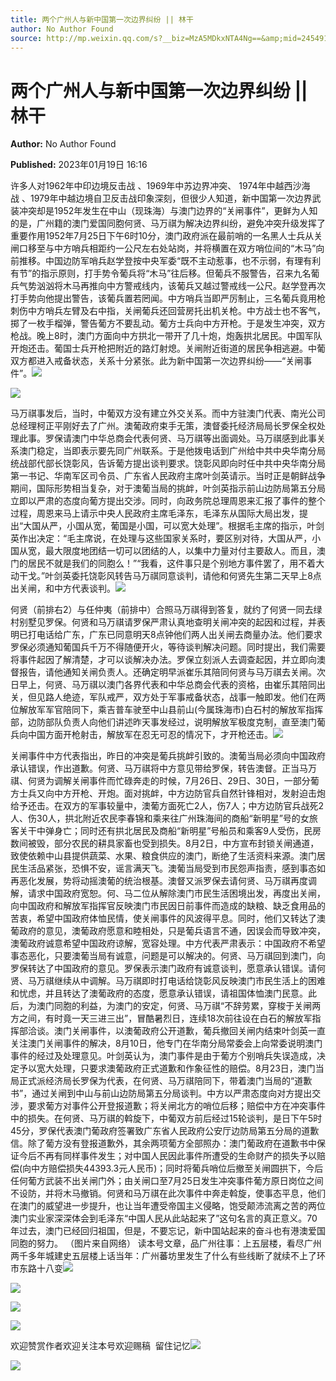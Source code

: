 ```yaml
---
title: 两个广州人与新中国第一次边界纠纷 || 林干
author: No Author Found
source: http://mp.weixin.qq.com/s?__biz=MzA5MDkxNTA4Ng==&amp;mid=2454913039&amp;idx=1&amp;sn=c2eee4bb7b4b53f0cac5260c59a88878&amp;chksm=87a3c86eb0d441786c3dbfa03e9d688366f6adb0de3e8180e01b04c44d3c13f11daf432da0d1&poc_token=HJ_Do2ejHyO-wNZGG8Q1S8FdPgy1YBBEob-nUEme
---
```


# 两个广州人与新中国第一次边界纠纷 || 林干

**Author:** No Author Found

**Published:** 2023年01月19日 16:16

许多人对1962年中印边境反击战 、1969年中苏边界冲突、 1974年中越西沙海战 、1979年中越边境自卫反击战印象深刻，但很少人知道，新中国第一次边界武装冲突却是1952年发生在中山（现珠海）与澳门边界的“关闸事件”，更鲜为人知的是，广州籍的澳门爱国同胞何贤、马万祺为解决边界纠纷，避免冲突升级发挥了重要作用1952年7月25日下午6时10分，澳门政府派在最前哨的一名黑人士兵从关闸口移至与中方哨兵相距约一公尺左右处站岗，并将横置在双方哨位间的“木马”向前推移。中国边防军哨兵赵学登按中央军委“既不主动惹事，也不示弱，有理有利有节”的指示原则，打手势令葡兵将“木马”往后移。但葡兵不服警告，召来九名葡兵气势汹汹将木马再推向中方警戒线内，该葡兵又越过警戒线一公尺。赵学登再次打手势向他提出警告，该葡兵置若罔闻。中方哨兵当即严厉制止，三名葡兵竟用枪刺伤中方哨兵左臂及右中指，关闸葡兵还回营房托出机关枪。中方战士也不客气，掷了一枚手榴弹，警告葡方不要乱动。葡方士兵向中方开枪。于是发生冲突，双方枪战。晚上8时，澳门方面向中方拱北一带开了几十炮，炮轰拱北居民。中国军队开炮还击。葡国士兵开枪把附近的路灯射熄。关闸附近街道的居民争相逃避。中葡双方都进入戒备状态，关系十分紧张。此为新中国第一次边界纠纷——“关闸事件”。![](https://mmbiz.qpic.cn/mmbiz_jpg/PJWG74pLsMayvR1AyLpp1OwsWXJhmAMu6hEnyJ4hyVxh2jeFxNGwngJfdXCj1cuXFPwvvJjPH1NhDydQF15CRA/640?wx_fmt=jpeg)

![](https://mmbiz.qpic.cn/mmbiz_jpg/PJWG74pLsMZB0ozKSFu0IrhfKr7O1iaThge0w0FRQ09thibALgR0BbmbyhSlpyLfzjhseHUF6RiansVnicC6KEB5hA/640)

马万祺事发后，当时，中葡双方没有建立外交关系。而中方驻澳门代表、南光公司总经理柯正平刚好去了广州。澳葡政府束手无策，澳督委托经济局局长罗保全权处理此事。罗保请澳门中华总商会代表何贤、马万祺等出面调处。马万祺感到此事关系澳门稳定，当即表示要先同广州联系。于是他拨电话到广州给中共中央华南分局统战部代部长饶彰风，告诉葡方提出谈判要求。饶彰风即向时任中共中央华南分局第一书记、华南军区司令员、广东省人民政府主席叶剑英请示。当时正是朝鲜战争期间，国际形势相当复杂，对于澳葡当局的挑衅，叶剑英指示前山边防局第五分局立即以严肃的态度向葡方提出交涉。同时，向政务院总理周恩来汇报了事件的整个过程，周恩来马上请示中央人民政府主席毛泽东，毛泽东从国际大局出发，提出“大国从严，小国从宽，葡国是小国，可以宽大处理”。根据毛主席的指示，叶剑英作出决定：“毛主席说，在处理与这些国家关系时，要区别对待，大国从严，小国从宽，最大限度地团结一切可以团结的人，以集中力量对付主要敌人。而且，澳门的居民不就是我们的同胞么！”“我看，这件事只是个别地方事件罢了，用不着大动干戈。”叶剑英委托饶彰风转告马万祺同意谈判，请他和何贤先生第二天早上8点出关闸，和中方代表谈判。![](https://mmbiz.qpic.cn/mmbiz_png/bL2iaicTYdZn7k0Fpdw7RkiblwdpdMJ2UR5CpWTJRcqPCms5vHHF9zpoib1kR1ricibQbn3dSEZJo8Zr7d5bPQrHqlnQ/640?wx_fmt=png)

何贤（前排右2）与任仲夷（前排中）合照马万祺得到答复，就约了何贤一同去绿村别墅见罗保。何贤和马万祺请罗保严肃认真地查明关闸冲突的起因和过程，并表明已打电话给广东，广东已同意明天8点钟他们两人出关闸去商量办法。他们要求罗保必须通知葡国兵千万不得随便开火，等待谈判解决问题。同时提出，我们需要将事件起因了解清楚，才可以谈解决办法。罗保立刻派人去调查起因，并立即向澳督报告，请他通知关闸负责人。还确定明早派崔乐其陪同何贤与马万祺去关闸。次日早上，何贤、马万祺以澳门各界代表和中华总商会代表的资格，由崔乐其陪同出关，但见路人绝迹，军队戒严，双方处于军事戒备状态，战事一触即发。他们在两位解放军军官陪同下，乘吉普车驶至中山县前山(今属珠海市)白石村的解放军指挥部，边防部队负责人向他们讲述昨天事发经过，说明解放军极度克制，直至澳门葡兵向中国方面开枪射击，解放军在忍无可忍的情况下，才开枪还击。![](https://mmbiz.qpic.cn/mmbiz_jpg/PJWG74pLsMZB0ozKSFu0IrhfKr7O1iaThCRjcGDAuYXlIDhXiaVX28rPGMuNuTVrafqHtsSiabd1VLWkM3eaWPnMA/640)

关闸事件中方代表指出，昨日的冲突是葡兵挑衅引致的。澳葡当局必须向中国政府承认错误，作出道歉。何贤、马万祺将中方意见带给罗保，转告澳督。正当马万祺、何贤为调解关闸事件而忙碌奔走的时候，7月26日、29日、30日，一部分葡方士兵又向中方开枪、开炮。面对挑衅，中方边防官兵自然针锋相对，发射迫击炮给予还击。在双方的军事较量中，澳葡方面死亡2人，伤7人；中方边防官兵战死2人、伤30人，拱北附近农民李春锦和乘来往广州珠海间的商船“新明星”号的女旅客关干中弹身亡；同时还有拱北居民及商船“新明星”号船员和乘客9人受伤，民房数间被毁，部分农民的耕具家畜也受到损失。8月2日，中方宣布封锁关闸通道，致使依赖中山县提供蔬菜、水果、粮食供应的澳门，断绝了生活资料来源。澳门居民生活品紧张，恐惧不安，谣言满天飞。澳葡当局受到市民怨声指责，感到事态如再恶化发展，势将动摇澳葡的统治根基。澳督又派罗保去请何贤、马万祺再度调解，请求中国政府宽恕。何、马二位从解除澳门市民生活困境出发，再度出关闸，向中国政府和解放军指挥官反映澳门市民因日前事件而造成的缺粮、缺乏食用品的苦衷，希望中国政府体恤民情，使关闸事件的风波得平息。同时，他们又转达了澳葡政府的意见，澳葡政府愿意和睦相处，只是葡兵语言不通，因误会而导致冲突，澳葡政府诚意希望中国政府谅解，宽容处理。中方代表严肃表示：中国政府不希望事态恶化，只要澳葡当局有诚意，问题是可以解决的。何贤、马万祺回到澳门，向罗保转达了中国政府的意见。罗保表示澳门政府有诚意谈判，愿意承认错误。请何贤、马万祺继续从中调解。马万祺即时打电话给饶彰风反映澳门市民生活上的困难和忧虑，并且转达了澳葡政府的态度，愿意承认错误，请祖国体恤澳门民意。此后，为澳门同胞的利益，为澳门的安定，何贤、马万祺“不辞劳累，穿梭于关闸两方之间，有时竟一天三进三出”，冒酷暑烈日，连续18次前往设在白石的解放军指挥部洽谈。澳门关闸事件，以澳葡政府公开道歉，葡兵撤回关闸内结束叶剑英一直关注澳门关闸事件的解决，8月10日，他专门在华南分局常委会上向常委说明澳门事件的经过及处理意见。叶剑英认为，澳门事件是由于葡方个别哨兵失误造成，决定予以宽大处理，只要求澳葡政府正式道歉和作象征性的赔偿。8月23日，澳门当局正式派经济局长罗保为代表，在何贤、马万祺陪同下，带着澳门当局的“道歉书”，通过关闸到中山与前山边防局第五分局谈判。中方以严肃态度向对方提出交涉，要求葡方对事件公开登报道歉；将关闸北方的哨位后移；赔偿中方在冲突事件中的损失。在何贤、马万祺的斡旋下，中葡双方前后经过15轮谈判，是日下午5时45分，罗保代表澳门葡政府签署致广东省人民政府公安厅边防局第五分局的道歉信。除了葡方没有登报道歉外，其余两项葡方全部照办：澳门葡政府在道歉书中保证今后不再有同样事件发生；对中国人民因此事件所遭受的生命财产的损失予以赔偿(向中方赔偿损失44393.3元人民币)；同时将葡兵哨位后撤至关闸圆拱下，今后任何葡方武装不出关闸门外；由关闸口至7月25日发生冲突事件葡方原日岗位之间不设防，并将木马撤销。何贤和马万祺在此次事件中奔走斡旋，使事态平息，他们在澳门的威望进一步提升，也让当年遭受帝国主义侵略，饱受颠沛流离之苦的两位澳门实业家深深体会到毛泽东“中国人民从此站起来了”这句名言的真正意义。70年过去，澳门已经回归祖国，但是，不要忘记，新中国站起来的奋斗也有港澳爱国同胞的努力。 （图片来自网络） 读本号文章，品广州往事：上五层楼，看尽广州两千多年城建史五层楼上话当年：广州蕃坊里发生了什么有些线断了就续不上了环市东路十八变![](https://mmbiz.qpic.cn/mmbiz_jpg/PJWG74pLsMZB0ozKSFu0IrhfKr7O1iaThGugxl4QtUx3wyMcxd0dbYjP7yaGg5O04mWp7rQLSUvagicibqqLhPLJQ/640?wx_fmt=jpeg)

![](https://mmbiz.qpic.cn/mmbiz_jpg/PJWG74pLsMZB0ozKSFu0IrhfKr7O1iaThOPgHl64gh2eOdSckqKcRXUibOclsESVDZP4Z6gNkT3XIRHz3xeibXr1w/640)

![](https://mmbiz.qpic.cn/mmbiz_gif/PJWG74pLsMayvR1AyLpp1OwsWXJhmAMusfs1pQabdPdhBk4997RJ6orCd8NJIkE6QtgAQLO9aEydzZrVqqk7ew/640?wx_fmt=gif)

![](https://mmbiz.qpic.cn/mmbiz_gif/PJWG74pLsMZX0BKcLeBUb1nicgI15AfMRowP8gXVMMjhZKcBJEv3c5ictEuf7ZJq3XnRib1cL9tgSvC69iaHkiaWEfw/640?wx_fmt=gif)



欢迎赞赏作者欢迎关注本号欢迎赐稿  留住记忆![](https://mmbiz.qpic.cn/mmbiz_jpg/PJWG74pLsMZickoqriacfLOn0OaCGRcJBj30Jxmt7p8bjtY9aG11S2MRJpdx8pNHiaiaskJ0DpaddLeLiamX4g57wrQ/640?wx_fmt=jpeg)

![](https://mmbiz.qpic.cn/mmbiz_png/PJWG74pLsMbxzxSWsbSxWa401icEeDUWiawxAxbdgTq3LmtribGicfmgEgabFONInhdrQRwY9Y4pmxRGlAoaQAaMDA/640?wx_fmt=png)



